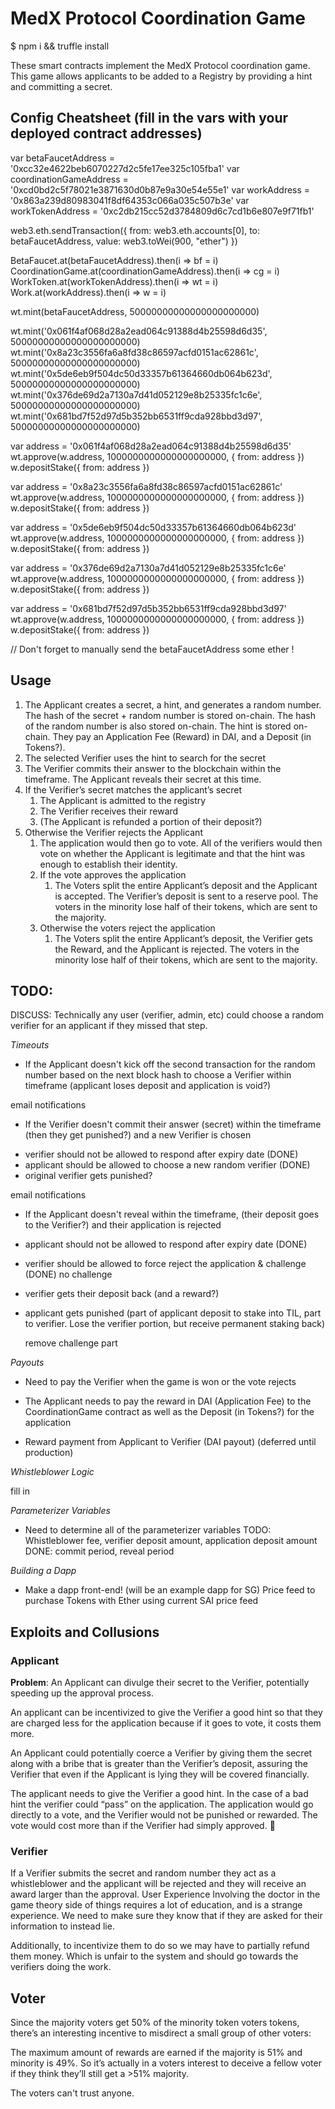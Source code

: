 # MedX Protocol Coordination Game

$ npm i && truffle install

These smart contracts implement the MedX Protocol coordination game.  This game allows applicants to be added to a Registry by providing a hint and committing a secret.

## Config Cheatsheet (fill in the vars with your deployed contract addresses)

var betaFaucetAddress = '0xcc32e4622beb6070227d2c5fe17ee325c105fba1'
var coordinationGameAddress = '0xcd0bd2c5f78021e3871630d0b87e9a30e54e55e1'
var workAddress = '0x863a239d80983041f8df64353c066a035c507b3e'
var workTokenAddress = '0xc2db215cc52d3784809d6c7cd1b6e807e9f71fb1'

web3.eth.sendTransaction({ from: web3.eth.accounts[0], to: betaFaucetAddress, value: web3.toWei(900, "ether") })

BetaFaucet.at(betaFaucetAddress).then(i => bf = i)
CoordinationGame.at(coordinationGameAddress).then(i => cg = i)
WorkToken.at(workTokenAddress).then(i => wt = i)
Work.at(workAddress).then(i => w = i)

wt.mint(betaFaucetAddress, 50000000000000000000000)

wt.mint('0x061f4af068d28a2ead064c91388d4b25598d6d35', 50000000000000000000000)
wt.mint('0x8a23c3556fa6a8fd38c86597acfd0151ac62861c', 50000000000000000000000)
wt.mint('0x5de6eb9f504dc50d33357b61364660db064b623d', 50000000000000000000000)
wt.mint('0x376de69d2a7130a7d41d052129e8b25335fc1c6e', 50000000000000000000000)
wt.mint('0x681bd7f52d97d5b352bb6531ff9cda928bbd3d97', 50000000000000000000000)

var address = '0x061f4af068d28a2ead064c91388d4b25598d6d35'
wt.approve(w.address, 1000000000000000000000, { from: address })
w.depositStake({ from: address })

var address = '0x8a23c3556fa6a8fd38c86597acfd0151ac62861c'
wt.approve(w.address, 1000000000000000000000, { from: address })
w.depositStake({ from: address })

var address = '0x5de6eb9f504dc50d33357b61364660db064b623d'
wt.approve(w.address, 1000000000000000000000, { from: address })
w.depositStake({ from: address })

var address = '0x376de69d2a7130a7d41d052129e8b25335fc1c6e'
wt.approve(w.address, 1000000000000000000000, { from: address })
w.depositStake({ from: address })

var address = '0x681bd7f52d97d5b352bb6531ff9cda928bbd3d97'
wt.approve(w.address, 1000000000000000000000, { from: address })
w.depositStake({ from: address })



// Don't forget to manually send the betaFaucetAddress some ether !

## Usage

1. The Applicant creates a secret, a hint, and generates a random number.  The hash of the secret + random number is stored on-chain.  The hash of the random number is also stored on-chain. The hint is stored on-chain. They pay an Application Fee (Reward) in DAI, and a Deposit (in Tokens?).
2. The selected Verifier uses the hint to search for the secret
3. The Verifier commits their answer to the blockchain within the timeframe.  The Applicant reveals their secret at this time.
4. If the Verifier’s secret matches the applicant’s secret
   1. The Applicant is admitted to the registry
   2. The Verifier receives their reward
   3. (The Applicant is refunded a portion of their deposit?)
5. Otherwise the Verifier rejects the Applicant
   1. The application would then go to vote.  All of the verifiers would then vote on whether the Applicant is legitimate and that the hint was enough to establish their identity.
   2. If the vote approves the application
      1. The Voters split the entire Applicant’s deposit and the Applicant is accepted.  The Verifier’s deposit is sent to a reserve pool.  The voters in the minority lose half of their tokens, which are sent to the majority.
   3. Otherwise the voters reject the application
      1. The Voters split the entire Applicant’s deposit, the Verifier gets the Reward, and the Applicant is rejected. The voters in the minority lose half of their tokens, which are sent to the majority.

## TODO:

DISCUSS: Technically any user (verifier, admin, etc) could choose a random verifier for an applicant if they missed that step.

*Timeouts*

- If the Applicant doesn't kick off the second transaction for the random number based on the next block hash to choose a Verifier within timeframe (applicant loses deposit and application is void?)


email notifications
- If the Verifier doesn't commit their answer (secret) within the timeframe (then they get punished?) and a new Verifier is chosen

* verifier should not be allowed to respond after expiry date (DONE)
* applicant should be allowed to choose a new random verifier (DONE)
* original verifier gets punished?



email notifications
- If the Applicant doesn't reveal within the timeframe, (their deposit goes to the Verifier?) and their application is rejected

* applicant should not be allowed to respond after expiry date (DONE)
* verifier should be allowed to force reject the application & challenge (DONE)
   no challenge
* verifier gets their deposit back (and a reward?)
* applicant gets punished
  (part of applicant deposit to stake into TIL, part to verifier. Lose the verifier portion, but receive permanent staking back)

  remove challenge part

*Payouts*

- Need to pay the Verifier when the game is won or the vote rejects

- The Applicant needs to pay the reward in DAI (Application Fee) to the CoordinationGame contract as well as the Deposit (in Tokens?) for the application

- Reward payment from Applicant to Verifier (DAI payout) (deferred until production)

*Whistleblower Logic*

fill in

*Parameterizer Variables*

- Need to determine all of the parameterizer variables
  TODO: Whistleblower fee, verifier deposit amount, application deposit amount
  DONE: commit period, reveal period

*Building a Dapp*

- Make a dapp front-end! (will be an example dapp for SG)
  Price feed to purchase Tokens with Ether using current SAI price feed


## Exploits and Collusions

### Applicant

**Problem**: An Applicant can divulge their secret to the Verifier, potentially speeding up the approval process.

An applicant can be incentivized to give the Verifier a good hint so that they are charged less for the application because if it goes to vote, it costs them more.

An Applicant could potentially coerce a Verifier by giving them the secret along with a bribe that is greater than the Verifier’s deposit, assuring the Verifier that even if the Applicant is lying they will be covered financially.

The applicant needs to give the Verifier a good hint.  In the case of a bad hint the verifier could “pass” on the application.  The application would go directly to a vote, and the Verifier would not be punished or rewarded.  The vote would cost more than if the Verifier had simply approved.

### Verifier

If a Verifier submits the secret and random number they act as a whistleblower and the applicant will be rejected and they will receive an award larger than the approval.
User Experience
Involving the doctor in the game theory side of things requires a lot of education, and is a strange experience. We need to make sure they know that if they are asked for their information to instead lie.

Additionally, to incentivize them to do so we may have to partially refund them money.  Which is unfair to the system and should go towards the verifiers doing the work.

## Voter

Since the majority voters get 50% of the minority token voters tokens, there’s an interesting incentive to misdirect a small group of other voters:

The maximum amount of rewards are earned if the majority is 51% and minority is 49%. So it’s actually in a voters interest to deceive a fellow voter if they think they’ll still get a >51% majority.

The voters can't trust anyone.
